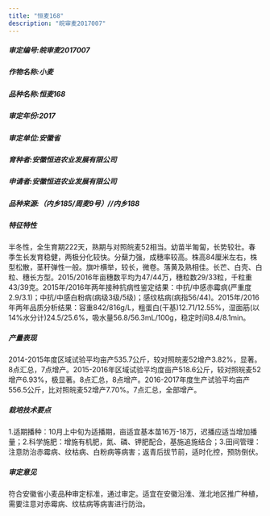 ```yaml
---
title: "恒麦168"
description: "皖审麦2017007"
---
```

##### 审定编号:皖审麦2017007

##### 作物名称:小麦

##### 品种名称:恒麦168

##### 审定年份:2017

##### 审定单位:安徽省

##### 育种者:安徽恒进农业发展有限公司

##### 申请者:安徽恒进农业发展有限公司

##### 品种来源:（内乡185/周麦9号）//内乡188

##### 特征特性
半冬性，全生育期222天，熟期与对照皖麦52相当。幼苗半匍匐，长势较壮。春季生长发育稳健，两极分化较快。分蘖力强，成穗率较高。株高84厘米左右，株型松散，茎秆弹性一般。旗叶横举，较长，微卷。落黄及熟相佳。长芒、白壳、白粒、穗长方型。2015/2016年亩穗数平均为47/44万，穗粒数29/33粒，千粒重43/39克。2015年/2016年两年接种抗病性鉴定结果：中抗/中感赤霉病(严重度2.9/3.1)；中抗/中感白粉病(病级3级/5级)；感纹枯病(病指56/44)。2015年/2016年两年品质分析结果：容重842/816g/L，粗蛋白(干基)12.71/12.55%，湿面筋(以14%水分计)24.5/25.6%，吸水量56.8/56.3mL/100g，稳定时间8.4/8.1min。

##### 产量表现
2014-2015年度区域试验平均亩产535.7公斤，较对照皖麦52增产3.82%，显著。8点汇总，7点增产。2015-2016年区域试验平均度亩产518.6公斤，较对照皖麦52增产6.93%，极显著。8点汇总，8点增产。2016-2017年度生产试验平均亩产556.5公斤，比对照皖麦52增产7.70%。7点汇总，全部增产。

##### 栽培技术要点
1.适期播种：10月上中旬为适播期，亩适宜基本苗16万-18万，迟播应适当增加播量；2.科学施肥：增施有机肥，氮、磷、钾肥配合，基施追施结合；3.田间管理：注意防治赤霉病、纹枯病、白粉病等病害；返青后拔节前，适时化控，预防倒伏。

##### 审定意见
符合安徽省小麦品种审定标准，通过审定。适宜在安徽沿淮、淮北地区推广种植，需要注意对赤霉病、纹枯病等病害进行防治。
